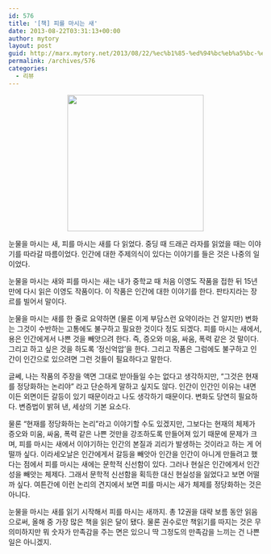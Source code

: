 ```yaml
---
id: 576
title: '[책] 피를 마시는 새'
date: 2013-08-22T03:31:13+00:00
author: mytory
layout: post
guid: http://marx.mytory.net/2013/08/22/%ec%b1%85-%ed%94%bc%eb%a5%bc-%eb%a7%88%ec%8b%9c%eb%8a%94-%ec%83%88/
permalink: /archives/576
categories:
  - 리뷰
---
```

<p style="text-align: center; clear: none; float: none;">
  <img src="http://marx.mytory.net/wp-content/uploads/1/cfile1.uf.2422023D521585EA0A9FE3.jpg" class="aligncenter" width="270" height="270" filename="피를 마시는 새.jpg" filemime="image/jpeg" />
</p>

눈물을 마시는 새, 피를 마시는 새를 다 읽었다. 중딩 때 드래곤 라자를 읽었을 때는 이야기를 따라갈 따름이었다. 인간에 대한 주제의식이 있다는 이야기를 들은 것은 나중의 일이었다.

눈물을 마시는 새와 피를 마시는 새는 내가 중학교 때 처음 이영도 작품을 접한 뒤 15년 만에 다시 읽은 이영도 작품이다. 이 작품은 인간에 대한 이야기를 한다. 판타지라는 장르를 빌어서 말이다.

눈물을 마시는 새를 한 줄로 요약하면 (물론 이게 부담스런 요약이라는 건 알지만) 변화는 그것이 수반하는 고통에도 불구하고 필요한 것이다 정도 되겠다. 피를 마시는 새에서, 용은 인간에게서 나쁜 것을 빼앗으려 한다. 즉, 증오와 미움, 싸움, 폭력 같은 것 말이다. 그리고 하고 싶은 것을 하도록 &#8216;정신억압&#8217;을 한다. 그리고 작품은 그럼에도 불구하고 인간이 인간으로 있으려면 그런 것들이 필요하다고 말한다.

글쎄, 나는 작품의 주장을 액면 그대로 받아들일 수는 없다고 생각하지만, &#8220;그것은 현재를 정당화하는 논리야&#8221; 라고 단순하게 말하고 싶지도 않다. 인간이 인간인 이유는 내면이든 외면이든 갈등이 있기 때문이라고 나도 생각하기 때문이다. 변화도 당연히 필요하다. 변증법이 밝혀 낸, 세상의 기본 요소다.

물론 &#8220;현재를 정당화하는 논리&#8221;라고 이야기할 수도 있겠지만, 그보다는 현재의 체제가 증오와 미움, 싸움, 폭력 같은 나쁜 것만을 강조하도록 만들어져 있기 때문에 문제가 크며, 피를 마시는 새에서 이야기하는 인간의 본질과 괴리가 발생하는 것이라고 하는 게 어떨까 싶다. 이라세오날은 인간에게서 갈등을 빼앗아 인간을 인간이 아니게 만들려고 했다는 점에서 피를 마시는 새에는 문학적 신선함이 있다. 그러나 현실은 인간에게서 인간성을 빼앗는 체제다. 그래서 문학적 신선함을 획득한 대신 현실성을 잃었다고 보면 어떨까 싶다. 여튼간에 이런 논리의 견지에서 보면 피를 마시는 새가 체제를 정당화하는 것은 아니다.

눈물을 마시는 새를 읽기 시작해서 피를 마시는 새까지. 총 12권을 대략 보름 동안 읽음으로써, 올해 중 가장 많은 책을 읽은 달이 됐다. 물론 권수로만 책읽기를 따지는 것은 무의미하지만 뭐 숫자가 만족감을 주는 면은 있으니 딱 그정도의 만족감을 느끼는 건 나쁜 일은 아니겠지.